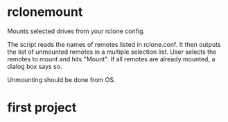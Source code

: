 # rclonemount
Mounts selected drives from your rclone config.

The script reads the names of remotes listed in rclone.conf.
It then outputs the list of unmounted remotes in a multiple selection list. User selects the remotes to mount and hits "Mount".
If all remotes are already mounted, a dialog box says so.

Unmounting should be done from OS.

# first project
